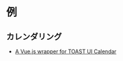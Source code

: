 # 例

## カレンダリング

- [A Vue.js wrapper for TOAST UI Calendar](https://vuejsexamples.com/a-vue-js-wrapper-for-toast-ui-calendar/)
